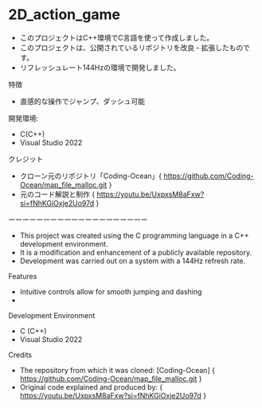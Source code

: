 # 2D_action_game
- このプロジェクトはC++環境でC言語を使って作成しました。
- このプロジェクトは、公開されているリポジトリを改良・拡張したものです。
- リフレッシュレート144Hzの環境で開発しました。

特徴
- 直感的な操作でジャンプ、ダッシュ可能

開発環境: 
- C(C++)
- Visual Studio 2022

クレジット
- クローン元のリポジトリ「Coding-Ocean」{ https://github.com/Coding-Ocean/map_file_malloc.git }
- 元のコード解説と制作 { https://youtu.be/UxpxsM8aFxw?si=fNhKGiOxje2Uo97d }

ーーーーーーーーーーーーーーーーーーーー
- This project was created using the C programming language in a C++ development environment.
- It is a modification and enhancement of a publicly available repository.
- Development was carried out on a system with a 144Hz refresh rate.

Features
- Intuitive controls allow for smooth jumping and dashing
- 
Development Environment
- C (C++)
- Visual Studio 2022

Credits
- The repository from which it was cloned: [Coding-Ocean] { https://github.com/Coding-Ocean/map_file_malloc.git }
- Original code explained and produced by:  { https://youtu.be/UxpxsM8aFxw?si=fNhKGiOxje2Uo97d }


